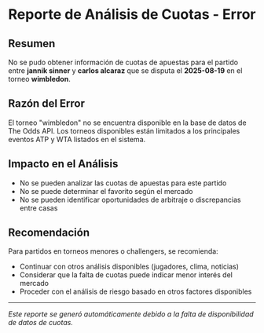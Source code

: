 # Reporte de Análisis de Cuotas - Error

## Resumen
No se pudo obtener información de cuotas de apuestas para el partido entre **jannik sinner** y **carlos alcaraz** que se disputa el **2025-08-19** en el torneo **wimbledon**.

## Razón del Error
El torneo "wimbledon" no se encuentra disponible en la base de datos de The Odds API. Los torneos disponibles están limitados a los principales eventos ATP y WTA listados en el sistema.

## Impacto en el Análisis
- No se pueden analizar las cuotas de apuestas para este partido
- No se puede determinar el favorito según el mercado
- No se pueden identificar oportunidades de arbitraje o discrepancias entre casas

## Recomendación
Para partidos en torneos menores o challengers, se recomienda:
- Continuar con otros análisis disponibles (jugadores, clima, noticias)
- Considerar que la falta de cuotas puede indicar menor interés del mercado
- Proceder con el análisis de riesgo basado en otros factores disponibles

---
*Este reporte se generó automáticamente debido a la falta de disponibilidad de datos de cuotas.*
